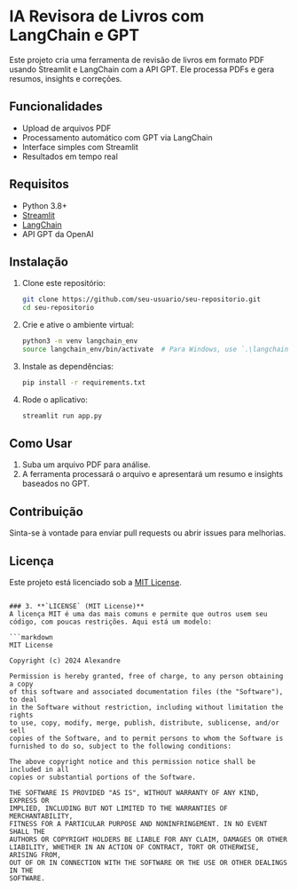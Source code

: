 # IA Revisora de Livros com LangChain e GPT

Este projeto cria uma ferramenta de revisão de livros em formato PDF usando Streamlit e LangChain com a API GPT. Ele processa PDFs e gera resumos, insights e correções.

## Funcionalidades
- Upload de arquivos PDF
- Processamento automático com GPT via LangChain
- Interface simples com Streamlit
- Resultados em tempo real

## Requisitos

- Python 3.8+
- [Streamlit](https://streamlit.io/)
- [LangChain](https://python.langchain.com)
- API GPT da OpenAI

## Instalação

1. Clone este repositório:
   ```bash
   git clone https://github.com/seu-usuario/seu-repositorio.git
   cd seu-repositorio
   ```

2. Crie e ative o ambiente virtual:
   ```bash
   python3 -m venv langchain_env
   source langchain_env/bin/activate  # Para Windows, use `.\langchain_env\Scripts\activate`
   ```

3. Instale as dependências:
   ```bash
   pip install -r requirements.txt
   ```

4. Rode o aplicativo:
   ```bash
   streamlit run app.py
   ```

## Como Usar
1. Suba um arquivo PDF para análise.
2. A ferramenta processará o arquivo e apresentará um resumo e insights baseados no GPT.

## Contribuição
Sinta-se à vontade para enviar pull requests ou abrir issues para melhorias.

## Licença
Este projeto está licenciado sob a [MIT License](./LICENSE).
```

### 3. **`LICENSE` (MIT License)**  
A licença MIT é uma das mais comuns e permite que outros usem seu código, com poucas restrições. Aqui está um modelo:

```markdown
MIT License

Copyright (c) 2024 Alexandre

Permission is hereby granted, free of charge, to any person obtaining a copy
of this software and associated documentation files (the "Software"), to deal
in the Software without restriction, including without limitation the rights
to use, copy, modify, merge, publish, distribute, sublicense, and/or sell
copies of the Software, and to permit persons to whom the Software is
furnished to do so, subject to the following conditions:

The above copyright notice and this permission notice shall be included in all
copies or substantial portions of the Software.

THE SOFTWARE IS PROVIDED "AS IS", WITHOUT WARRANTY OF ANY KIND, EXPRESS OR
IMPLIED, INCLUDING BUT NOT LIMITED TO THE WARRANTIES OF MERCHANTABILITY,
FITNESS FOR A PARTICULAR PURPOSE AND NONINFRINGEMENT. IN NO EVENT SHALL THE
AUTHORS OR COPYRIGHT HOLDERS BE LIABLE FOR ANY CLAIM, DAMAGES OR OTHER
LIABILITY, WHETHER IN AN ACTION OF CONTRACT, TORT OR OTHERWISE, ARISING FROM,
OUT OF OR IN CONNECTION WITH THE SOFTWARE OR THE USE OR OTHER DEALINGS IN THE
SOFTWARE.
